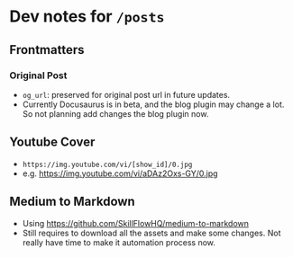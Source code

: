 # Dev notes for `/posts`

## Frontmatters

### Original Post

- `og_url`: preserved for original post url in future updates.
- Currently Docusaurus is in beta, and the blog plugin may change a lot. So not planning add changes the blog plugin now.

## Youtube Cover

- `https://img.youtube.com/vi/[show_id]/0.jpg`
- e.g. https://img.youtube.com/vi/aDAz2Oxs-GY/0.jpg

## Medium to Markdown

- Using https://github.com/SkillFlowHQ/medium-to-markdown
- Still requires to download all the assets and make some changes. Not really have time to make it automation process now.
